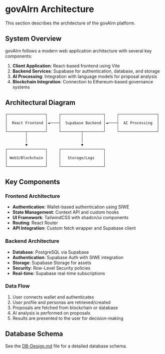 # govAIrn Architecture

This section describes the architecture of the govAIrn platform.

## System Overview

govAIrn follows a modern web application architecture with several key components:

1. **Client Application**: React-based frontend using Vite
2. **Backend Services**: Supabase for authentication, database, and storage
3. **AI Processing**: Integration with language models for proposal analysis
4. **Blockchain Integration**: Connection to Ethereum-based governance systems

## Architectural Diagram

```
┌─────────────────┐     ┌───────────────────┐     ┌─────────────────┐
│                 │     │                   │     │                 │
│  React Frontend │◄────┤  Supabase Backend │◄────┤  AI Processing  │
│                 │     │                   │     │                 │
└────────┬────────┘     └─────────┬─────────┘     └─────────────────┘
         │                        │
         │                        │
         ▼                        ▼
┌─────────────────┐     ┌───────────────────┐
│                 │     │                   │
│ Web3/Blockchain │     │   Storage/Logs    │
│                 │     │                   │
└─────────────────┘     └───────────────────┘
```

## Key Components

### Frontend Architecture

- **Authentication**: Wallet-based authentication using SIWE
- **State Management**: Context API and custom hooks
- **UI Framework**: TailwindCSS with shadcn/ui components
- **Routing**: React Router
- **API Integration**: Custom fetch wrapper and Supabase client

### Backend Architecture

- **Database**: PostgreSQL via Supabase
- **Authentication**: Supabase Auth with SIWE integration
- **Storage**: Supabase Storage for assets
- **Security**: Row-Level Security policies
- **Real-time**: Supabase real-time subscriptions

### Data Flow

1. User connects wallet and authenticates
2. User profile and personas are retrieved/created
3. Proposals are fetched from blockchain or database
4. AI analysis is performed on proposals
5. Results are presented to the user for decision-making

## Database Schema

See the [DB-Design.md](../../DB-Design.md) file for a detailed database schema.
